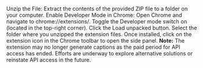 Unzip the File: Extract the contents of the provided ZIP file to a folder on your computer.
Enable Developer Mode in Chrome: Open Chrome and navigate to chrome://extensions/.
Toggle the Developer mode switch on (located in the top-right corner).
Click the Load unpacked button.
Select the folder where you unzipped the extension files.
Once installed, click on the extension icon in the Chrome toolbar to open the side panel.
**Note:** The extension may no longer generate captions as the paid period for API access has ended. Efforts are underway to explore alternative solutions or reinstate API access in the future.
